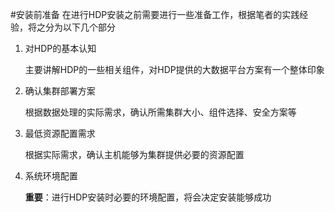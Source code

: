 #安装前准备
在进行HDP安装之前需要进行一些准备工作，根据笔者的实践经验，将之分为以下几个部分

1. 对HDP的基本认知
        
    主要讲解HDP的一些相关组件，对HDP提供的大数据平台方案有一个整体印象
    
2. 确认集群部署方案
    
    根据数据处理的实际需求，确认所需集群大小、组件选择、安全方案等
    
3. 最低资源配置需求
    
    根据实际需求，确认主机能够为集群提供必要的资源配置
    
4. 系统环境配置

    **重要**：进行HDP安装时必要的环境配置，将会决定安装能够成功